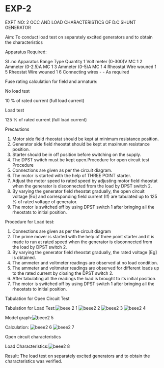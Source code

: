 # EXP-2
EXPT NO: 2 OCC AND LOAD CHARACTERISTICS OF D.C SHUNT GENERATOR

Aim:
To conduct load test on separately excited generators and to obtain the characteristics

Apparatus Required:

Sl .no	Apparatus	Range	Type	Quantity
1	Volt meter	(0-300)V	MC	1
2	Ammeter	(0-2.5)A	MC	1
3	Ammeter	(0-5)A	MC	1
4	Rheostat		Wire wouned	1
5	Rheostat		Wire wouned	1
6	Connecting wires	-	-	As required

Fuse rating calculation for field and armature:

No load test

10 % of rated current (full load current)

Load test

125 % of rated current (full load current)

Precautions

1.   Motor side field rheostat should be kept at minimum resistance position.
2.   Generator side field rheostat should be kept at maximum resistance position.
3.   Starter should be in off position before switching on the supply.
4.   The DPST switch must be kept open.Procedure for open circuit test
Procedure
1.   Connections are given as per the circuit diagram.
2.   The motor is started with the help of THREE POINT starter.
3.   Adjust the motor speed to rated speed by adjusting motor field rheostat when the generator is disconnected from the load by DPST switch 2.
4.   By  varying  the  generator  field  rheostat  gradually,  the  open  circuit  voltage  [Eo]  and corresponding field current (If) are tabulated up to 125 % of rated voltage of generator.
5.   The motor is switched off by using DPST switch 1 after bringing all the rheostats to initial position.

Procedure for Load test:

1.   Connections are given as per the circuit diagram
2.   The prime mover is started with the help of three point starter and it is made to run at rated speed when the generator is disconnected from the load by DPST switch 2.
3.   By varying the generator field rheostat gradually, the rated voltage [Eg] is obtained.
4.   The ammeter and voltmeter readings are observed at no load condition.
5.   The ammeter and voltmeter readings are observed for different loads up to the rated current by closing the DPST switch 2.
6.   After tabulating all the readings the load is brought to its initial position.
7.   The motor is switched off by using DPST switch 1 after bringing all the rheostats to initial position.

Tabulation for Open Circuit Test

Tabulation for Load Test:![beee 2 1](https://github.com/user-attachments/assets/d403a3de-f4d3-4993-928c-21fc049d683f)
![beee2 2](https://github.com/user-attachments/assets/236640cd-0472-4d2c-b1a2-2f829fa6a5dc)
![beee2 3](https://github.com/user-attachments/assets/76ce2d00-289d-4fe4-a361-51ab63ac0295)
![beee2 4](https://github.com/user-attachments/assets/9987bba2-cf54-40dd-aaa7-170e9e322970)


Model graph:![beee2 5](https://github.com/user-attachments/assets/d9e52ff8-0220-43cc-88ad-83dc3a4d4b6f)


Calculation: ![beee2 6](https://github.com/user-attachments/assets/8f4e7ed8-30a2-4185-a49a-b47b21e305a2)
![beee2 7](https://github.com/user-attachments/assets/221bc5e5-b3d1-4e0d-8a75-681172133d29)


Open circuit characteristics

  
Load Characteristics:![beee2 8](https://github.com/user-attachments/assets/fb3bf617-7220-444c-8cba-c3994463a1dd)

 
Result:
The load test on separately excited generators and to obtain the characteristics was verified.
